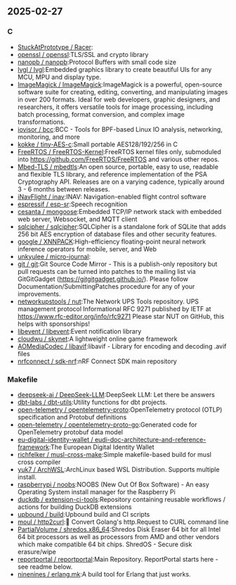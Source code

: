 ## 2025-02-27

### C

* [StuckAtPrototype / Racer](https://github.com/StuckAtPrototype/Racer):
* [openssl / openssl](https://github.com/openssl/openssl):TLS/SSL and crypto library
* [nanopb / nanopb](https://github.com/nanopb/nanopb):Protocol Buffers with small code size
* [lvgl / lvgl](https://github.com/lvgl/lvgl):Embedded graphics library to create beautiful UIs for any MCU, MPU and display type.
* [ImageMagick / ImageMagick](https://github.com/ImageMagick/ImageMagick):ImageMagick is a powerful, open-source software suite for creating, editing, converting, and manipulating images in over 200 formats. Ideal for web developers, graphic designers, and researchers, it offers versatile tools for image processing, including batch processing, format conversion, and complex image transformations.
* [iovisor / bcc](https://github.com/iovisor/bcc):BCC - Tools for BPF-based Linux IO analysis, networking, monitoring, and more
* [kokke / tiny-AES-c](https://github.com/kokke/tiny-AES-c):Small portable AES128/192/256 in C
* [FreeRTOS / FreeRTOS-Kernel](https://github.com/FreeRTOS/FreeRTOS-Kernel):FreeRTOS kernel files only, submoduled into https://github.com/FreeRTOS/FreeRTOS and various other repos.
* [Mbed-TLS / mbedtls](https://github.com/Mbed-TLS/mbedtls):An open source, portable, easy to use, readable and flexible TLS library, and reference implementation of the PSA Cryptography API. Releases are on a varying cadence, typically around 3 - 6 months between releases.
* [iNavFlight / inav](https://github.com/iNavFlight/inav):INAV: Navigation-enabled flight control software
* [espressif / esp-sr](https://github.com/espressif/esp-sr):Speech recognition
* [cesanta / mongoose](https://github.com/cesanta/mongoose):Embedded TCP/IP network stack with embedded web server, Websocket, and MQTT client
* [sqlcipher / sqlcipher](https://github.com/sqlcipher/sqlcipher):SQLCipher is a standalone fork of SQLite that adds 256 bit AES encryption of database files and other security features.
* [google / XNNPACK](https://github.com/google/XNNPACK):High-efficiency floating-point neural network inference operators for mobile, server, and Web
* [unkyulee / micro-journal](https://github.com/unkyulee/micro-journal):
* [git / git](https://github.com/git/git):Git Source Code Mirror - This is a publish-only repository but pull requests can be turned into patches to the mailing list via GitGitGadget (https://gitgitgadget.github.io/). Please follow Documentation/SubmittingPatches procedure for any of your improvements.
* [networkupstools / nut](https://github.com/networkupstools/nut):The Network UPS Tools repository. UPS management protocol Informational RFC 9271 published by IETF at https://www.rfc-editor.org/info/rfc9271 Please star NUT on GitHub, this helps with sponsorships!
* [libevent / libevent](https://github.com/libevent/libevent):Event notification library
* [cloudwu / skynet](https://github.com/cloudwu/skynet):A lightweight online game framework
* [AOMediaCodec / libavif](https://github.com/AOMediaCodec/libavif):libavif - Library for encoding and decoding .avif files
* [nrfconnect / sdk-nrf](https://github.com/nrfconnect/sdk-nrf):nRF Connect SDK main repository

### Makefile

* [deepseek-ai / DeepSeek-LLM](https://github.com/deepseek-ai/DeepSeek-LLM):DeepSeek LLM: Let there be answers
* [dbt-labs / dbt-utils](https://github.com/dbt-labs/dbt-utils):Utility functions for dbt projects.
* [open-telemetry / opentelemetry-proto](https://github.com/open-telemetry/opentelemetry-proto):OpenTelemetry protocol (OTLP) specification and Protobuf definitions
* [open-telemetry / opentelemetry-proto-go](https://github.com/open-telemetry/opentelemetry-proto-go):Generated code for OpenTelemetry protobuf data model
* [eu-digital-identity-wallet / eudi-doc-architecture-and-reference-framework](https://github.com/eu-digital-identity-wallet/eudi-doc-architecture-and-reference-framework):The European Digital Identity Wallet
* [richfelker / musl-cross-make](https://github.com/richfelker/musl-cross-make):Simple makefile-based build for musl cross compiler
* [yuk7 / ArchWSL](https://github.com/yuk7/ArchWSL):ArchLinux based WSL Distribution. Supports multiple install.
* [raspberrypi / noobs](https://github.com/raspberrypi/noobs):NOOBS (New Out Of Box Software) - An easy Operating System install manager for the Raspberry Pi
* [duckdb / extension-ci-tools](https://github.com/duckdb/extension-ci-tools):Repository containing reusable workflows / actions for building DuckDB extensions
* [upbound / build](https://github.com/upbound/build):Upbound build and CI scripts
* [moul / http2curl](https://github.com/moul/http2curl):📐 Convert Golang's http.Request to CURL command line
* [PartialVolume / shredos.x86_64](https://github.com/PartialVolume/shredos.x86_64):Shredos Disk Eraser 64 bit for all Intel 64 bit processors as well as processors from AMD and other vendors which make compatible 64 bit chips. ShredOS - Secure disk erasure/wipe
* [reportportal / reportportal](https://github.com/reportportal/reportportal):Main Repository. ReportPortal starts here - see readme below.
* [ninenines / erlang.mk](https://github.com/ninenines/erlang.mk):A build tool for Erlang that just works.
